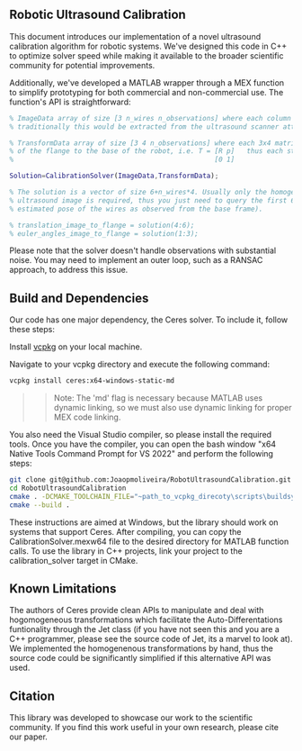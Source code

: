 ## Robotic Ultrasound Calibration

This document introduces our implementation of a novel ultrasound calibration algorithm for robotic systems. We've designed this code in C++ to optimize solver speed while making it available to the broader scientific community for potential improvements.

Additionally, we've developed a MATLAB wrapper through a MEX function to simplify prototyping for both commercial and non-commercial use. The function's API is straightforward:

```matlab
% ImageData array of size [3 n_wires n_observations] where each column represents the position of the wire in the image frame 
% traditionally this would be extracted from the ultrasound scanner attached to the flange of the robot

% TransformData array of size [3 4 n_observations] where each 3x4 matrix corresponds to the sub-matrix of the homogenenous transformation
% of the flange to the base of the robot, i.e. T = [R p]   thus each stacked transform is just T_stack = [R p]
%                                                  [0 1]

Solution=CalibrationSolver(ImageData,TransformData);

% The solution is a vector of size 6+n_wires*4. Usually only the homogenenous transformation between the flange and the origin of the 
% ultrasound image is required, thus you just need to query the first 6 elements of the solution (the remaining ones correspond to the 
% estimated pose of the wires as observed from the base frame). 

% translation_image_to_flange = solution(4:6);
% euler_angles_image_to_flange = solution(1:3);  
```

Please note that the solver doesn't handle observations with substantial noise. You may need to implement an outer loop, such as a RANSAC approach, to address this issue.

## Build and Dependencies

Our code has one major dependency, the Ceres solver. To include it, follow these steps:

Install [vcpkg](https://vcpkg.io/en/) on your local machine.

Navigate to your vcpkg directory and execute the following command:

``` bash
vcpkg install ceres:x64-windows-static-md
```

>> Note: The 'md' flag is necessary because MATLAB uses dynamic linking, so we must also use dynamic linking for proper MEX code linking.

You also need the Visual Studio compiler, so please install the required tools. Once you have the compiler, you can open the bash window "x64 Native Tools Command Prompt for VS 2022" and perform the following steps:

```bash
git clone git@github.com:Joaopmoliveira/RobotUltrasoundCalibration.git
cd RobotUltrasoundCalibration
cmake . -DCMAKE_TOOLCHAIN_FILE="~path_to_vcpkg_direcoty\scripts\buildsystems\vcpkg.cmake" -DVCPKG_TARGET_TRIPLET=x64-windows-static-md -DCMAKE_BUILD_TYPE=Release -G "Ninja"
cmake --build .
```

These instructions are aimed at Windows, but the library should work on systems that support Ceres. After compiling, you can copy the CalibrationSolver.mexw64 file to the desired directory for MATLAB function calls. To use the library in C++ projects, link your project to the calibration_solver target in CMake.

## Known Limitations

The authors of Ceres provide clean APIs to manipulate and deal with hogomogeneous transformations which facilitate the Auto-Differentations funtionality through the Jet class (if you have not seen this and you are a C++ programmer, please see the source code of Jet, its a marvel to look at). We implemented the homogenenous transformations by hand, thus the source code could be significantly simplified if this alternative API was used. 

## Citation

This library was developed to showcase our work to the scientific community. If you find this work useful in your own research, please cite our paper.



